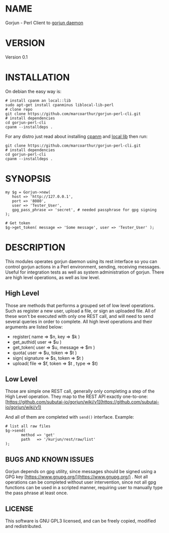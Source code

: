 # NAME

Gorjun - Perl Client to [gorjun daemon](https://github.com/subutai-io/gorjun)

# VERSION

Version 0.1

# INSTALLATION

On debian the easy way is:

    # install cpanm an local::lib
    sudo apt-get install cpanminus liblocal-lib-perl
    # clone repo
    git clone https://github.com/marcoarthur/gorjun-perl-cli.git
    # install dependencies
    cd gorjun-perl-cli
    cpanm --installdeps .

For any distro just read about installing 
[cpanm](https://github.com/miyagawa/cpanminus) 
and [local lib](https://metacpan.org/pod/local::lib)
then run:

    git clone https://github.com/marcoarthur/gorjun-perl-cli.git
    # install dependencies
    cd gorjun-perl-cli
    cpanm --installdeps .

# SYNOPSIS

    my $g = Gorjun->new(
       host => 'http://127.0.0.1',
       port => '8080',
       user => 'Tester_User',
       gpg_pass_phrase => 'secret', # needed passphrase for gpg signing
    );

    # Get token
    $g->get_token( message => 'Some message', user => 'Tester_User' );

# DESCRIPTION

This modules operates gorjun daemon using its rest interface
so you can control gorjun actions in a Perl environment, sending, receiving
messages. Useful for integration tests as well as system administration of
gorjun. There are high level operations, as well as low level.

## High Level

Those are methods that performs a grouped set of low level operations. Such as
register a new user, upload a file, or sign an uploaded file. All of these won't
be executed with only one REST call, and will need to send several queries in
order to complete. All high level operations and their arguments are listed
below:

- register( name => $n, key => $k )
- get\_authid( user => $u )
- get\_token( user => $u, message => $m )
- quota( user => $u, token => $t )
- sign( signature => $s, token => $t )
- upload( file => $f, token => $t , type => $t)

## Low Level

Those are simple one REST call, generally only completing a step of the High Level
operation. They map to the REST API exactly one-to-one:
[https://github.com/subutai-io/gorjun/wiki/v1](https://github.com/subutai-io/gorjun/wiki/v1)

And all of them are completed with `send()` interface. Example:

    # list all raw files
    $g->send( 
           method => 'get'
           path   => '/kurjun/rest/raw/list'
    );

## BUGS AND KNOWN ISSUES

Gorjun depends on gpg utility, since messages should be signed using a GPG key
[https://www.gnupg.org/](https://www.gnupg.org/) . Not all operations can be completed without user intervention,
since not all gpg functions can be used in a scripted manner, requiring user to manually
type the pass phrase at least once.

## LICENSE

This software is GNU GPL3 licensed, and can be freely copied, modified and redistributed.
